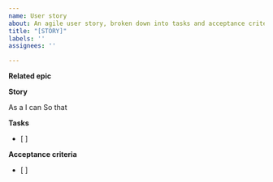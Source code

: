 ```yaml
---
name: User story
about: An agile user story, broken down into tasks and acceptance criteria
title: "[STORY]"
labels: ''
assignees: ''

---
```


**Related epic**

**Story**

As a
I can
So that

**Tasks**
- [ ]

**Acceptance criteria**
- [ ]
